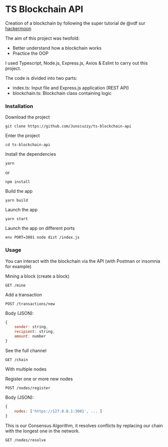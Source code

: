 # TS Blockchain API

Creation of a blockchain by following the super tutorial de @vdf sur [hackermoon](https://hackernoon.com/learn-blockchains-by-building-one-117428612f46)

The aim of this project was twofold:
- Better understand how a blockchain works
- Practice the OOP

I used Typescript, Node.js, Express.js, Axios & Eslint to carry out this project.

The code is divided into two parts:
- index.ts: Input file and Express.js application (REST API)
- blockchain.ts: Blockchain class containing logic

### Installation
Download the project

`git clone https://github.com/Junscuzzy/ts-blockchain-api`

Enter the project

`cd ts-blockchain-api`

Install the dependencies

`yarn`

or

`npm install`

Build the app

`yarn build`

Launch the app

`yarn start`

Launch the app on different ports

`env PORT=3001 node dist /index.js`

### Usage

You can interact with the blockchain via the API (with Postman or insomnia for example)

Mining a block (create a block)

`GET /mine`

Add a transaction

`POST /transactions/new`

Body (JSON):

```js
{
    sender: string, 
    recipient: string, 
    amount: number
}
```

See the full channel

`GET /chain`

With multiple nodes

Register one or more new nodes

`POST /nodes/register`

Body (JSON):

```js
{
    nodes: ['https://127.0.0.1:3001', ... ]
}
```

This is our Consensus Algorithm, it resolves conflicts by replacing our chain with the longest one in the network.

`GET /nodes/resolve`
